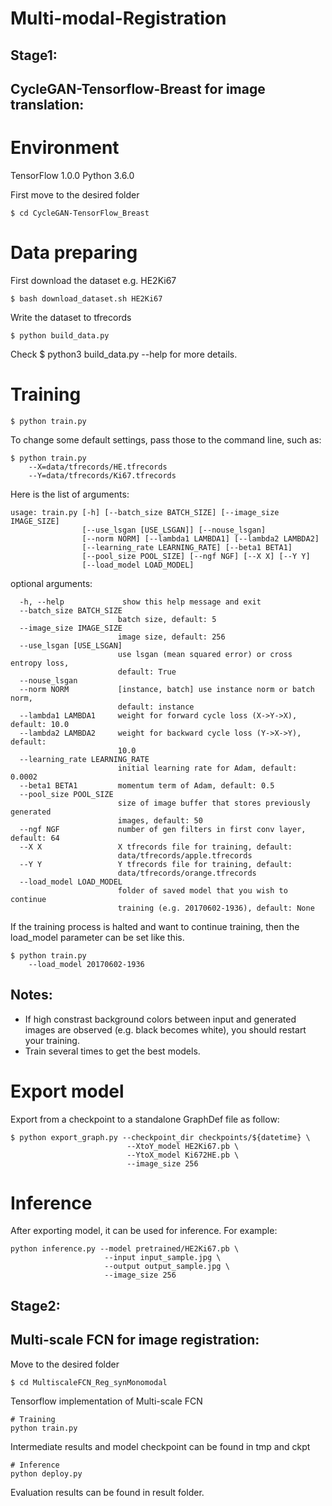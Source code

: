 # Multi-modal-Registration

## Stage1:

## CycleGAN-Tensorflow-Breast for image translation:

# Environment
TensorFlow 1.0.0
Python 3.6.0

First move to the desired folder
```
$ cd CycleGAN-TensorFlow_Breast 
```

# Data preparing

First download the dataset e.g. HE2Ki67

```
$ bash download_dataset.sh HE2Ki67
```

Write the dataset to tfrecords
```
$ python build_data.py
```
Check $ python3 build_data.py --help for more details.

# Training
```
$ python train.py
```

To change some default settings, pass those to the command line, such as:
```
$ python train.py  
    --X=data/tfrecords/HE.tfrecords 
    --Y=data/tfrecords/Ki67.tfrecords
```

Here is the list of arguments:

```
usage: train.py [-h] [--batch_size BATCH_SIZE] [--image_size IMAGE_SIZE]
                [--use_lsgan [USE_LSGAN]] [--nouse_lsgan]
                [--norm NORM] [--lambda1 LAMBDA1] [--lambda2 LAMBDA2]
                [--learning_rate LEARNING_RATE] [--beta1 BETA1]
                [--pool_size POOL_SIZE] [--ngf NGF] [--X X] [--Y Y]
                [--load_model LOAD_MODEL]
```

optional arguments:
```
  -h, --help             show this help message and exit 
  --batch_size BATCH_SIZE
                        batch size, default: 5 
  --image_size IMAGE_SIZE
                        image size, default: 256 
  --use_lsgan [USE_LSGAN]
                        use lsgan (mean squared error) or cross entropy loss,
                        default: True 
  --nouse_lsgan         
  --norm NORM           [instance, batch] use instance norm or batch norm,
                        default: instance 
  --lambda1 LAMBDA1     weight for forward cycle loss (X->Y->X), default: 10.0 
  --lambda2 LAMBDA2     weight for backward cycle loss (Y->X->Y), default:
                        10.0
  --learning_rate LEARNING_RATE
                        initial learning rate for Adam, default: 0.0002
  --beta1 BETA1         momentum term of Adam, default: 0.5
  --pool_size POOL_SIZE
                        size of image buffer that stores previously generated
                        images, default: 50
  --ngf NGF             number of gen filters in first conv layer, default: 64
  --X X                 X tfrecords file for training, default:
                        data/tfrecords/apple.tfrecords
  --Y Y                 Y tfrecords file for training, default:
                        data/tfrecords/orange.tfrecords
  --load_model LOAD_MODEL
                        folder of saved model that you wish to continue
                        training (e.g. 20170602-1936), default: None
```

If the training process is halted and want to continue training, then the load_model parameter can be set like this.
```
$ python train.py  
    --load_model 20170602-1936
```
## Notes:
- If high constrast background colors between input and generated images are observed (e.g. black becomes white), you should restart your training.
- Train several times to get the best models.

# Export model
Export from a checkpoint to a standalone GraphDef file as follow:

```
$ python export_graph.py --checkpoint_dir checkpoints/${datetime} \
                          --XtoY_model HE2Ki67.pb \
                          --YtoX_model Ki672HE.pb \
                          --image_size 256
```
# Inference
After exporting model, it can be used for inference. For example:
```
python inference.py --model pretrained/HE2Ki67.pb \
                     --input input_sample.jpg \
                     --output output_sample.jpg \
                     --image_size 256
```

## Stage2:

## Multi-scale FCN for image registration:

Move to the desired folder
```
$ cd MultiscaleFCN_Reg_synMonomodal
```

Tensorflow implementation of Multi-scale FCN

```
# Training
python train.py
```
Intermediate results and model checkpoint can be found in tmp and ckpt

```
# Inference
python deploy.py
```
Evaluation results can be found in result folder.

